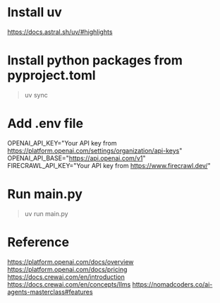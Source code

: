 # Install uv
https://docs.astral.sh/uv/#highlights

# Install python packages from pyproject.toml
> uv sync

# Add .env file
OPENAI_API_KEY="Your API key from https://platform.openai.com/settings/organization/api-keys"
OPENAI_API_BASE="https://api.openai.com/v1"
FIRECRAWL_API_KEY="Your API key from https://www.firecrawl.dev/"

# Run main.py
> uv run main.py

# Reference
https://platform.openai.com/docs/overview
https://platform.openai.com/docs/pricing
https://docs.crewai.com/en/introduction
https://docs.crewai.com/en/concepts/llms
https://nomadcoders.co/ai-agents-masterclass#features